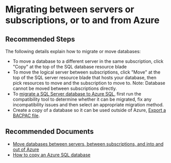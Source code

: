 <properties
	pageTitle="Migrating between servers or subscriptions, or to and from Azure"
	description="Migrating between servers or subscriptions, or to and from Azure"
	service="microsoft.sql"
	resource="servers"
	authors="kasparks"
	displayOrder="5"
	selfHelpType="resource"
	supportTopicIds="31980413"
	resourceTags="servers, databases"
	productPesIds="13491"
	cloudEnvironments="public"
	articleId="0ded9366-64d7-43a5-b16d-18f7d184fa90"
/>

# Migrating between servers or subscriptions, or to and from Azure

## **Recommended Steps**

The following details explain how to migrate or move databases:

* To move a database to a different server in the same subscription, click "Copy" at the top of the SQL database resource blade
* To move the logical server between subscriptions, click "Move" at the top of the SQL server resource blade that hosts your database, then pick resources to move and the subscription to move to. Note: Database cannot be moved between subscriptions directly.<br>
* To [migrate a SQL Server database to Azure SQL](https://docs.azure.cn/sql-database/sql-database-cloud-migrate/), first run the compatibility tool to determine whether it can be migrated, fix any incompatibility issues and then select an appropriate migration method.<br>
* Create a copy of a database so it can be used outside of Azure, [Export a BACPAC file](https://docs.azure.cn/sql-database/sql-database-export/).

## **Recommended Documents**

* [Move databases between servers, between subscriptions, and into and out of Azure](https://docs.azure.cn/sql-database/sql-database-troubleshoot-moving-data/)<br>
* [How to copy an Azure SQL database](https://docs.azure.cn/sql-database/sql-database-troubleshoot-moving-data/)
